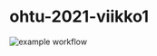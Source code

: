 # ohtu-2021-viikko1
![example workflow](https://github.com/<OWNER>/<REPOSITORY>/workflows/<WORKFLOW_NAME>/badge.svg)
  
